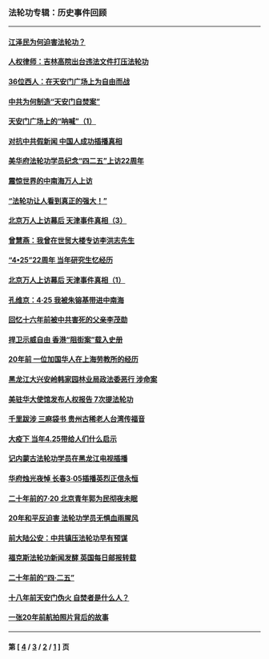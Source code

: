 ### 法轮功专辑：历史事件回顾
---
#### [江泽民为何迫害法轮功？](../../pages/nf5793/n13876324.md?02030430) 
#### [人权律师：吉林高院出台违法文件打压法轮功](../../pages/nf5793/n13825665.md?02030430) 
#### [36位西人：在天安门广场上为自由而战](../../pages/nf5793/n13390029.md?02030430) 
#### [中共为何制造“天安门自焚案”](../../pages/nf5793/n13183270.md?02030430) 
#### [天安门广场上的“呐喊”（1）](../../pages/nf5793/n13105277.md?02030430) 
#### [对抗中共假新闻 中国人成功插播真相](../../pages/nf5793/n12910618.md?02030430) 
#### [美华府法轮功学员纪念“四二五”上访22周年](../../pages/nf5793/n12904445.md?02030430) 
#### [震惊世界的中南海万人上访](../../pages/nf5793/n12903976.md?02030430) 
#### [“法轮功让人看到真正的强大！”](../../pages/nf5793/n12903195.md?02030430) 
#### [北京万人上访幕后 天津事件真相（3）](../../pages/nf5793/n12902807.md?02030430) 
#### [曾慧燕：我曾在世贸大楼专访李洪志先生](../../pages/nf5793/n12898729.md?02030430) 
#### [“4•25”22周年 当年研究生忆经历](../../pages/nf5793/n12894152.md?02030430) 
#### [北京万人上访幕后 天津事件真相（1）](../../pages/nf5793/n12885174.md?02030430) 
#### [孔维京：4·25 我被朱镕基带进中南海](../../pages/nf5793/n12864987.md?02030430) 
#### [回忆十六年前被中共害死的父亲李茂勋](../../pages/nf5793/n12880270.md?02030430) 
#### [捍卫示威自由 香港“阻街案”载入史册](../../pages/nf5793/n12811245.md?02030430) 
#### [20年前 一位加国华人在上海劳教所的经历](../../pages/nf5793/n12707932.md?02030430) 
#### [黑龙江大兴安岭韩家园林业局政法委恶行 涉命案](../../pages/nf5793/n12622815.md?02030430) 
#### [美驻华大使馆发布人权报告 7次提法轮功](../../pages/nf5793/n12520541.md?02030430) 
#### [千里跋涉 三麻袋书 贵州古稀老人台湾传福音](../../pages/nf5793/n12198750.md?02030430) 
#### [大疫下 当年4.25带给人们什么启示](../../pages/nf5793/n12058565.md?02030430) 
#### [记内蒙古法轮功学员在黑龙江电视插播](../../pages/nf5793/n11699194.md?02030430) 
#### [华府烛光夜悼 长春3·05插播英烈正信永恒](../../pages/nf5793/n11397432.md?02030430) 
#### [二十年前的7·20 北京青年郭为民彻夜未眠](../../pages/nf5793/n11354195.md?02030430) 
#### [20年和平反迫害 法轮功学员无惧血雨腥风](../../pages/nf5793/n11348279.md?02030430) 
#### [前大陆公安：中共镇压法轮功早有预谋](../../pages/nf5793/n11352168.md?02030430) 
#### [福克斯法轮功新闻发酵  英国每日邮报转载](../../pages/nf5793/n11285952.md?02030430) 
#### [二十年前的“四·二五”](../../pages/nf5793/n11207639.md?02030430) 
#### [十八年前天安门伪火 自焚者是什么人？](../../pages/nf5793/n10996556.md?02030430) 
#### [一张20年前航拍照片背后的故事](../../pages/nf5793/n10693797.md?02030430) 

---
#### 第 [ [4](./4.md?02030430) / [3](./3.md?02030430) / [2](./2.md?02030430) / [1](./1.md?02030430) ] 页
